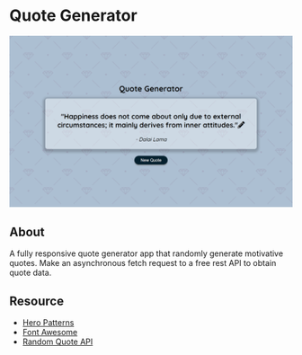 # Quote Generator

![Quote generator cover](./quoteGenerator.png)

## About

A fully responsive quote generator app that randomly generate motivative quotes. Make an asynchronous fetch request to a free rest API to obtain quote data.

## Resource

- [Hero Patterns](https://www.heropatterns.com/)
- [Font Awesome](https://fontawesome.com/icons?d=gallery)
- [Random Quote API](https://type.fit/api/quotes)
